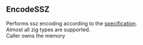 ## EncodeSSZ
Performs ssz encoding according to the [specification](https://ethereum.org/developers/docs/data-structures-and-encoding/ssz).\
Almost all zig types are supported.\
Caller owns the memory

